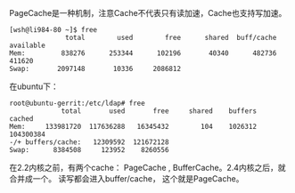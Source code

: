 PageCache是一种机制，注意Cache不代表只有读加速，Cache也支持写加速。
```
[wsh@li984-80 ~]$ free
              total        used        free      shared  buff/cache   available
Mem:         838276      253344      102196       40340      482736      411620
Swap:       2097148       10336     2086812
```
在ubuntu下：
```
root@ubuntu-gerrit:/etc/ldap# free
             total       used       free     shared    buffers     cached
Mem:     133981720  117636288   16345432        104    1026312  104300384
-/+ buffers/cache:   12309592  121672128
Swap:      8384508     123952    8260556 
```
在2.2内核之前，有两个cache： PageCache , BufferCache。2.4内核之后，就合并成一个。
读写都会进入buffer/cache， 这个就是PageCache。
